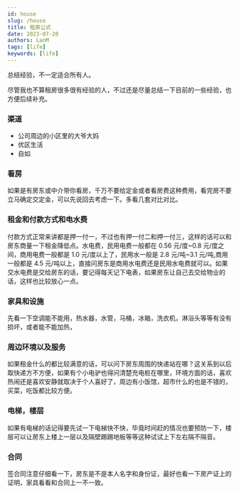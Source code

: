 ```yaml
---
id: house
slug: /house
title: 租房公式
date: 2023-07-20
authors: LanM
tags: [life]
keywords: [life]
---
```


总结经验，不一定适合所有人。

尽管我也不算租房很多很有经验的人，不过还是尽量总结一下目前的一些经验，也方便后续补充。

### 渠道

- 公司周边的小区里的大爷大妈
- 优区生活
- 自如

### 看房

如果是有房东或中介带你看房，千万不要给定金或者看房费这种费用，看完房不要立马确定交定金，可以先说回去考虑一下。多看几套对比对比。

### 租金和付款方式和电水费

付款方式正常来讲都是押一付一，不过也有押一付二和押一付三，这样的话可以和房东商量一下租金降低点。水电费，民用电费一般都在 0.56 元/度~0.8 元/度之间，商用电费一般都是 1.0 元/度以上了，民用水一般是 2.8 元/吨~3.1 元/吨,商用一般都是 4.5 元/吨以上，直接问房东是商用水电费还是民用水电费就可以。如果交水电费是交给房东的话，要记得每天记下电表，如果房东让自己去交给物业的话，这样也比较放心一点。

### 家具和设施

先看一下空调能不能用，热水器，水管，马桶，冰箱，洗衣机，淋浴头等等有没有损坏，或者能不能加热，

### 周边环境以及服务

如果租金什么的都比较满意的话，可以问下房东周围的快递站在哪？这关系到以后取快递方不方便，如果有个小电驴也得问清楚充电桩在哪里，环境方面的话，喜欢热闹还是喜欢安静就取决于个人喜好了，周边有小饭馆，超市什么的也是不错的，买菜，吃饭都比较方便。

### 电梯，楼层

如果有电梯的话记得要先试一下电梯快不快，毕竟时间赶的情况也要预防一下，楼层可以让房东上楼上一层以及隔壁踢踢地板等等这种试试上下左右隔不隔音。

### 合同

签合同注意仔细看一下，房东是不是本人名字和身份证，最好也看一下房产证上的证明，家具看看和合同上一不一致。
